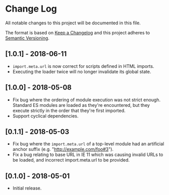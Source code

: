 # Change Log

All notable changes to this project will be documented in this file.

The format is based on [Keep a Changelog](http://keepachangelog.com/)
and this project adheres to [Semantic Versioning](http://semver.org/).

<!-- # Unreleased -->
<!-- Add new, unreleased changes here. -->

## [1.0.1] - 2018-06-11
* `import.meta.url` is now correct for scripts defined in HTML imports.
* Executing the loader twice will no longer invalidate its global state.

## [1.0.0] - 2018-05-08
* Fix bug where the ordering of module execution was not strict enough.
  Standard ES modules are loaded as they're encountered, but they execute
  strictly in the order that they're first imported.
* Support cyclical dependencies.

## [0.1.1] - 2018-05-03
* Fix bug where the `import.meta.url` of a top-level module had an artificial
  anchor suffix (e.g. "http://example.com/foo#3").
* Fix a bug relating to base URL in IE 11 which was causing invalid URLs to be
  loaded, and incorrect import.meta.url to be provided.

## [0.1.0] - 2018-05-01
* Initial release.
